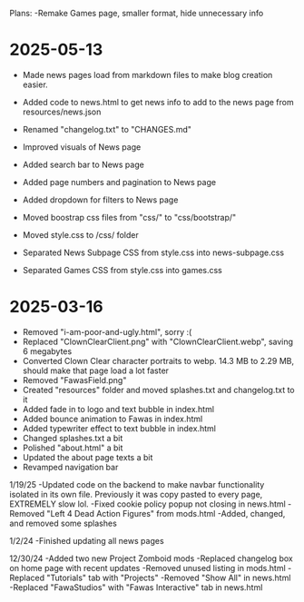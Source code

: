 Plans:
-Remake Games page, smaller format, hide unnecessary info

# 2025-05-13

- Made news pages load from markdown files to make blog creation easier.
- Added code to news.html to get news info to add to the news page from resources/news.json
- Renamed "changelog.txt" to "CHANGES.md"

- Improved visuals of News page
- Added search bar to News page
- Added page numbers and pagination to News page
- Added dropdown for filters to News page

- Moved boostrap css files from "css/" to "css/bootstrap/"
- Moved style.css to /css/ folder
- Separated News Subpage CSS from style.css into news-subpage.css
- Separated Games CSS from style.css into games.css

# 2025-03-16

- Removed "i-am-poor-and-ugly.html", sorry :(
- Replaced "ClownClearClient.png" with "ClownClearClient.webp", saving 6 megabytes
- Converted Clown Clear character portraits to webp. 14.3 MB to 2.29 MB, should make that page load a lot faster
- Removed "FawasField.png"
- Created "resources" folder and moved splashes.txt and changelog.txt to it
- Added fade in to logo and text bubble in index.html
- Added bounce animation to Fawas in index.html
- Added typewriter effect to text bubble in index.html
- Changed splashes.txt a bit
- Polished "about.html" a bit
- Updated the about page texts a bit
- Revamped navigation bar

1/19/25
-Updated code on the backend to make navbar functionality isolated in its own file. Previously it was copy pasted to every page, EXTREMELY slow lol.
-Fixed cookie policy popup not closing in news.html
-Removed "Left 4 Dead Action Figures" from mods.html
-Added, changed, and removed some splashes

1/2/24
-Finished updating all news pages

12/30/24
-Added two new Project Zomboid mods
-Replaced changelog box on home page with recent updates
-Removed unused listing in mods.html
-Replaced "Tutorials" tab with "Projects"
-Removed "Show All" in news.html
-Replaced "FawaStudios" with "Fawas Interactive" tab in news.html